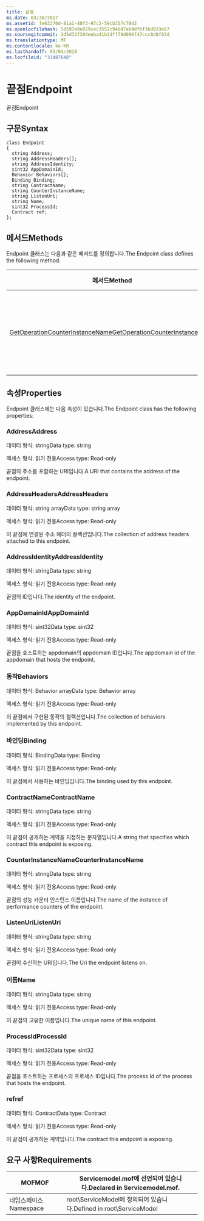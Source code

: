 ```yaml
---
title: 끝점
ms.date: 03/30/2017
ms.assetid: fe63370d-81a1-40f3-97c2-59cb357c78d2
ms.openlocfilehash: 5d597e9e029cec3552c94b47a64dfbf36d933e67
ms.sourcegitcommit: 3d5d33f384eeba41b2dff79d096f47ccc8d8f03d
ms.translationtype: MT
ms.contentlocale: ko-KR
ms.lasthandoff: 05/04/2018
ms.locfileid: "33487648"
---
```

# <a name="endpoint"></a><span data-ttu-id="fd229-102">끝점</span><span class="sxs-lookup"><span data-stu-id="fd229-102">Endpoint</span></span>
<span data-ttu-id="fd229-103">끝점</span><span class="sxs-lookup"><span data-stu-id="fd229-103">Endpoint</span></span>  
  
## <a name="syntax"></a><span data-ttu-id="fd229-104">구문</span><span class="sxs-lookup"><span data-stu-id="fd229-104">Syntax</span></span>  
  
```  
class Endpoint  
{  
  string Address;  
  string AddressHeaders[];  
  string AddressIdentity;  
  sint32 AppDomainId;  
  Behavior Behaviors[];  
  Binding Binding;  
  string ContractName;  
  string CounterInstanceName;  
  string ListenUri;  
  string Name;  
  sint32 ProcessId;  
  Contract ref;  
};  
```  
  
## <a name="methods"></a><span data-ttu-id="fd229-105">메서드</span><span class="sxs-lookup"><span data-stu-id="fd229-105">Methods</span></span>  
 <span data-ttu-id="fd229-106">Endpoint 클래스는 다음과 같은 메서드를 정의합니다.</span><span class="sxs-lookup"><span data-stu-id="fd229-106">The Endpoint class defines the following method.</span></span>  
  
|<span data-ttu-id="fd229-107">메서드</span><span class="sxs-lookup"><span data-stu-id="fd229-107">Method</span></span>|<span data-ttu-id="fd229-108">설명</span><span class="sxs-lookup"><span data-stu-id="fd229-108">Description</span></span>|  
|------------|-----------------|  
|[<span data-ttu-id="fd229-109">GetOperationCounterInstanceName</span><span class="sxs-lookup"><span data-stu-id="fd229-109">GetOperationCounterInstanceName</span></span>](../../../../../docs/framework/wcf/diagnostics/wmi/getoperationcounterinstancename.md)|<span data-ttu-id="fd229-110">작업 성능 카운터 인스턴스 이름을 검색합니다.</span><span class="sxs-lookup"><span data-stu-id="fd229-110">Retrieves the operation performance counter instance name</span></span>|  
  
## <a name="properties"></a><span data-ttu-id="fd229-111">속성</span><span class="sxs-lookup"><span data-stu-id="fd229-111">Properties</span></span>  
 <span data-ttu-id="fd229-112">Endpoint 클래스에는 다음 속성이 있습니다.</span><span class="sxs-lookup"><span data-stu-id="fd229-112">The Endpoint class has the following properties:</span></span>  
  
### <a name="address"></a><span data-ttu-id="fd229-113">Address</span><span class="sxs-lookup"><span data-stu-id="fd229-113">Address</span></span>  
 <span data-ttu-id="fd229-114">데이터 형식: string</span><span class="sxs-lookup"><span data-stu-id="fd229-114">Data type: string</span></span>  
  
 <span data-ttu-id="fd229-115">액세스 형식: 읽기 전용</span><span class="sxs-lookup"><span data-stu-id="fd229-115">Access type: Read-only</span></span>  
  
 <span data-ttu-id="fd229-116">끝점의 주소를 포함하는 URI입니다.</span><span class="sxs-lookup"><span data-stu-id="fd229-116">A URI that contains the address of the endpoint.</span></span>  
  
### <a name="addressheaders"></a><span data-ttu-id="fd229-117">AddressHeaders</span><span class="sxs-lookup"><span data-stu-id="fd229-117">AddressHeaders</span></span>  
 <span data-ttu-id="fd229-118">데이터 형식: string array</span><span class="sxs-lookup"><span data-stu-id="fd229-118">Data type: string array</span></span>  
  
 <span data-ttu-id="fd229-119">액세스 형식: 읽기 전용</span><span class="sxs-lookup"><span data-stu-id="fd229-119">Access type: Read-only</span></span>  
  
 <span data-ttu-id="fd229-120">이 끝점에 연결된 주소 헤더의 컬렉션입니다.</span><span class="sxs-lookup"><span data-stu-id="fd229-120">The collection of address headers attached to this endpoint.</span></span>  
  
### <a name="addressidentity"></a><span data-ttu-id="fd229-121">AddressIdentity</span><span class="sxs-lookup"><span data-stu-id="fd229-121">AddressIdentity</span></span>  
 <span data-ttu-id="fd229-122">데이터 형식: string</span><span class="sxs-lookup"><span data-stu-id="fd229-122">Data type: string</span></span>  
  
 <span data-ttu-id="fd229-123">액세스 형식: 읽기 전용</span><span class="sxs-lookup"><span data-stu-id="fd229-123">Access type: Read-only</span></span>  
  
 <span data-ttu-id="fd229-124">끝점의 ID입니다.</span><span class="sxs-lookup"><span data-stu-id="fd229-124">The identity of the endpoint.</span></span>  
  
### <a name="appdomainid"></a><span data-ttu-id="fd229-125">AppDomainId</span><span class="sxs-lookup"><span data-stu-id="fd229-125">AppDomainId</span></span>  
 <span data-ttu-id="fd229-126">데이터 형식: sint32</span><span class="sxs-lookup"><span data-stu-id="fd229-126">Data type: sint32</span></span>  
  
 <span data-ttu-id="fd229-127">액세스 형식: 읽기 전용</span><span class="sxs-lookup"><span data-stu-id="fd229-127">Access type: Read-only</span></span>  
  
 <span data-ttu-id="fd229-128">끝점을 호스트하는 appdomain의 appdomain ID입니다.</span><span class="sxs-lookup"><span data-stu-id="fd229-128">The appdomain id of the appdomain that hosts the endpoint.</span></span>  
  
### <a name="behaviors"></a><span data-ttu-id="fd229-129">동작</span><span class="sxs-lookup"><span data-stu-id="fd229-129">Behaviors</span></span>  
 <span data-ttu-id="fd229-130">데이터 형식: Behavior array</span><span class="sxs-lookup"><span data-stu-id="fd229-130">Data type: Behavior array</span></span>  
  
 <span data-ttu-id="fd229-131">액세스 형식: 읽기 전용</span><span class="sxs-lookup"><span data-stu-id="fd229-131">Access type: Read-only</span></span>  
  
 <span data-ttu-id="fd229-132">이 끝점에서 구현된 동작의 컬렉션입니다.</span><span class="sxs-lookup"><span data-stu-id="fd229-132">The collection of behaviors implemented by this endpoint.</span></span>  
  
### <a name="binding"></a><span data-ttu-id="fd229-133">바인딩</span><span class="sxs-lookup"><span data-stu-id="fd229-133">Binding</span></span>  
 <span data-ttu-id="fd229-134">데이터 형식: Binding</span><span class="sxs-lookup"><span data-stu-id="fd229-134">Data type: Binding</span></span>  
  
 <span data-ttu-id="fd229-135">액세스 형식: 읽기 전용</span><span class="sxs-lookup"><span data-stu-id="fd229-135">Access type: Read-only</span></span>  
  
 <span data-ttu-id="fd229-136">이 끝점에서 사용하는 바인딩입니다.</span><span class="sxs-lookup"><span data-stu-id="fd229-136">The binding used by this endpoint.</span></span>  
  
### <a name="contractname"></a><span data-ttu-id="fd229-137">ContractName</span><span class="sxs-lookup"><span data-stu-id="fd229-137">ContractName</span></span>  
 <span data-ttu-id="fd229-138">데이터 형식: string</span><span class="sxs-lookup"><span data-stu-id="fd229-138">Data type: string</span></span>  
  
 <span data-ttu-id="fd229-139">액세스 형식: 읽기 전용</span><span class="sxs-lookup"><span data-stu-id="fd229-139">Access type: Read-only</span></span>  
  
 <span data-ttu-id="fd229-140">이 끝점이 공개하는 계약을 지정하는 문자열입니다.</span><span class="sxs-lookup"><span data-stu-id="fd229-140">A string that specifies which contract this endpoint is exposing.</span></span>  
  
### <a name="counterinstancename"></a><span data-ttu-id="fd229-141">CounterInstanceName</span><span class="sxs-lookup"><span data-stu-id="fd229-141">CounterInstanceName</span></span>  
 <span data-ttu-id="fd229-142">데이터 형식: string</span><span class="sxs-lookup"><span data-stu-id="fd229-142">Data type: string</span></span>  
  
 <span data-ttu-id="fd229-143">액세스 형식: 읽기 전용</span><span class="sxs-lookup"><span data-stu-id="fd229-143">Access type: Read-only</span></span>  
  
 <span data-ttu-id="fd229-144">끝점의 성능 카운터 인스턴스 이름입니다.</span><span class="sxs-lookup"><span data-stu-id="fd229-144">The name of the instance of performance counters of the endpoint.</span></span>  
  
### <a name="listenuri"></a><span data-ttu-id="fd229-145">ListenUri</span><span class="sxs-lookup"><span data-stu-id="fd229-145">ListenUri</span></span>  
 <span data-ttu-id="fd229-146">데이터 형식: string</span><span class="sxs-lookup"><span data-stu-id="fd229-146">Data type: string</span></span>  
  
 <span data-ttu-id="fd229-147">액세스 형식: 읽기 전용</span><span class="sxs-lookup"><span data-stu-id="fd229-147">Access type: Read-only</span></span>  
  
 <span data-ttu-id="fd229-148">끝점이 수신하는 URI입니다.</span><span class="sxs-lookup"><span data-stu-id="fd229-148">The Uri the endpoint listens on.</span></span>  
  
### <a name="name"></a><span data-ttu-id="fd229-149">이름</span><span class="sxs-lookup"><span data-stu-id="fd229-149">Name</span></span>  
 <span data-ttu-id="fd229-150">데이터 형식: string</span><span class="sxs-lookup"><span data-stu-id="fd229-150">Data type: string</span></span>  
  
 <span data-ttu-id="fd229-151">액세스 형식: 읽기 전용</span><span class="sxs-lookup"><span data-stu-id="fd229-151">Access type: Read-only</span></span>  
  
 <span data-ttu-id="fd229-152">이 끝점의 고유한 이름입니다.</span><span class="sxs-lookup"><span data-stu-id="fd229-152">The unique name of this endpoint.</span></span>  
  
### <a name="processid"></a><span data-ttu-id="fd229-153">ProcessId</span><span class="sxs-lookup"><span data-stu-id="fd229-153">ProcessId</span></span>  
 <span data-ttu-id="fd229-154">데이터 형식: sint32</span><span class="sxs-lookup"><span data-stu-id="fd229-154">Data type: sint32</span></span>  
  
 <span data-ttu-id="fd229-155">액세스 형식: 읽기 전용</span><span class="sxs-lookup"><span data-stu-id="fd229-155">Access type: Read-only</span></span>  
  
 <span data-ttu-id="fd229-156">끝점을 호스트하는 프로세스의 프로세스 ID입니다.</span><span class="sxs-lookup"><span data-stu-id="fd229-156">The process Id of the process that hosts the endpoint.</span></span>  
  
### <a name="ref"></a><span data-ttu-id="fd229-157">ref</span><span class="sxs-lookup"><span data-stu-id="fd229-157">ref</span></span>  
 <span data-ttu-id="fd229-158">데이터 형식: Contract</span><span class="sxs-lookup"><span data-stu-id="fd229-158">Data type: Contract</span></span>  
  
 <span data-ttu-id="fd229-159">액세스 형식: 읽기 전용</span><span class="sxs-lookup"><span data-stu-id="fd229-159">Access type: Read-only</span></span>  
  
 <span data-ttu-id="fd229-160">이 끝점이 공개하는 계약입니다.</span><span class="sxs-lookup"><span data-stu-id="fd229-160">The contract this endpoint is exposing.</span></span>  
  
## <a name="requirements"></a><span data-ttu-id="fd229-161">요구 사항</span><span class="sxs-lookup"><span data-stu-id="fd229-161">Requirements</span></span>  
  
|<span data-ttu-id="fd229-162">MOF</span><span class="sxs-lookup"><span data-stu-id="fd229-162">MOF</span></span>|<span data-ttu-id="fd229-163">Servicemodel.mof에 선언되어 있습니다.</span><span class="sxs-lookup"><span data-stu-id="fd229-163">Declared in Servicemodel.mof.</span></span>|  
|---------|-----------------------------------|  
|<span data-ttu-id="fd229-164">네임스페이스</span><span class="sxs-lookup"><span data-stu-id="fd229-164">Namespace</span></span>|<span data-ttu-id="fd229-165">root\ServiceModel에 정의되어 있습니다.</span><span class="sxs-lookup"><span data-stu-id="fd229-165">Defined in root\ServiceModel</span></span>|
